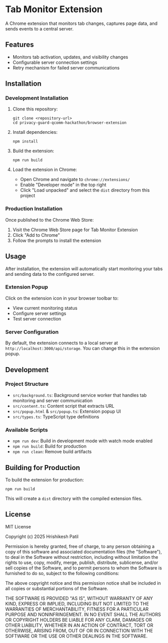 # Tab Monitor Extension

A Chrome extension that monitors tab changes, captures page data, and sends events to a central server.

## Features

- Monitors tab activation, updates, and visibility changes
- Configurable server connection settings
- Retry mechanism for failed server communications

## Installation

### Development Installation

1. Clone this repository:
   ```
   git clone <repository-url>
   cd privacy-guard-qcomm-hackathon/browser-extension
   ```

2. Install dependencies:
   ```
   npm install
   ```

3. Build the extension:
   ```
   npm run build
   ```

4. Load the extension in Chrome:
   - Open Chrome and navigate to `chrome://extensions/`
   - Enable "Developer mode" in the top right
   - Click "Load unpacked" and select the `dist` directory from this project

### Production Installation

Once published to the Chrome Web Store:
1. Visit the Chrome Web Store page for Tab Monitor Extension
2. Click "Add to Chrome"
3. Follow the prompts to install the extension

## Usage

After installation, the extension will automatically start monitoring your tabs and sending data to the configured server.

### Extension Popup

Click on the extension icon in your browser toolbar to:
- View current monitoring status
- Configure server settings
- Test server connection

### Server Configuration

By default, the extension connects to a local server at `http://localhost:3000/api/storage`. You can change this in the extension popup.

## Development

### Project Structure

- `src/background.ts`: Background service worker that handles tab monitoring and server communication
- `src/content.ts`: Content script that extracts URL
- `src/popup.html` & `src/popup.ts`: Extension popup UI
- `src/types.ts`: TypeScript type definitions

### Available Scripts

- `npm run dev`: Build in development mode with watch mode enabled
- `npm run build`: Build for production
- `npm run clean`: Remove build artifacts

## Building for Production

To build the extension for production:

```
npm run build
```

This will create a `dist` directory with the compiled extension files.

## License

MIT License

Copyright (c) 2025 Hrishikesh Patil

Permission is hereby granted, free of charge, to any person obtaining a copy
of this software and associated documentation files (the "Software"), to deal
in the Software without restriction, including without limitation the rights
to use, copy, modify, merge, publish, distribute, sublicense, and/or sell
copies of the Software, and to permit persons to whom the Software is
furnished to do so, subject to the following conditions:

The above copyright notice and this permission notice shall be included in all
copies or substantial portions of the Software.

THE SOFTWARE IS PROVIDED "AS IS", WITHOUT WARRANTY OF ANY KIND, EXPRESS OR
IMPLIED, INCLUDING BUT NOT LIMITED TO THE WARRANTIES OF MERCHANTABILITY,
FITNESS FOR A PARTICULAR PURPOSE AND NONINFRINGEMENT. IN NO EVENT SHALL THE
AUTHORS OR COPYRIGHT HOLDERS BE LIABLE FOR ANY CLAIM, DAMAGES OR OTHER
LIABILITY, WHETHER IN AN ACTION OF CONTRACT, TORT OR OTHERWISE, ARISING FROM,
OUT OF OR IN CONNECTION WITH THE SOFTWARE OR THE USE OR OTHER DEALINGS IN THE
SOFTWARE.

